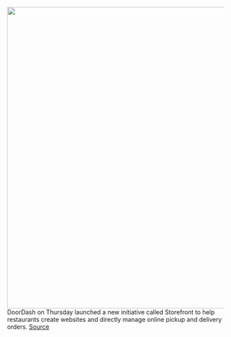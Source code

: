 <img src='https://cdn.vox-cdn.com/thumbor/b1h3thE8J7EppCvJ1WxFF4NZnDI=/0x0:2040x1360/1200x800/filters:focal(857x517:1183x843)/cdn.vox-cdn.com/uploads/chorus_image/image/66865365/acastro_190724_1777_doordash_0002.0.0.jpg' width='700px' /><br/>
DoorDash on Thursday launched a new initiative called Storefront to help restaurants create websites and directly manage online pickup and delivery orders.
<a href='https://www.theverge.com/2020/5/28/21273696/doordash-main-street-strong-storefront-online-delivery'> Source <a/>